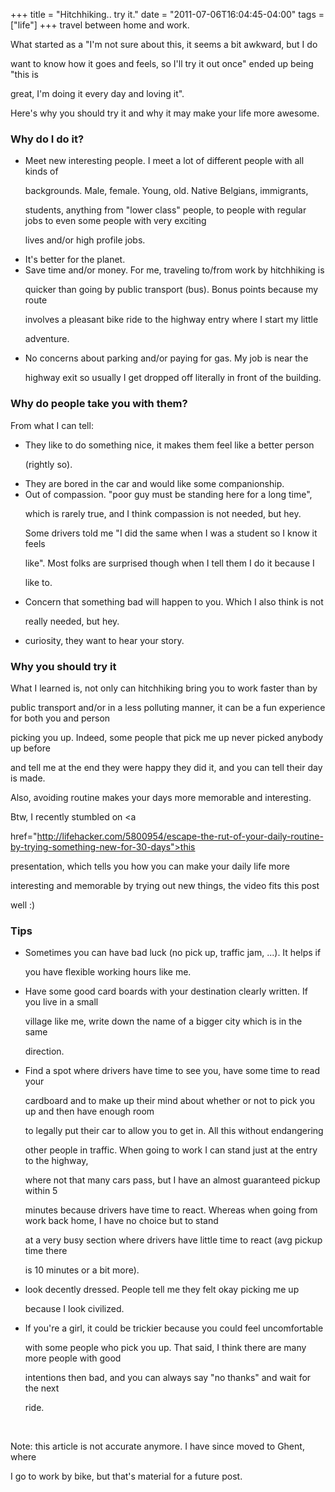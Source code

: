 +++
title = "Hitchhiking.. try it."
date = "2011-07-06T16:04:45-04:00"
tags = ["life"]
+++
travel between home and work.

What started as a "I'm not sure about this, it seems a bit awkward, but I do

want to know how it goes and feels, so I'll try it out once" ended up being "this is

great, I'm doing it every day and loving it".

Here's why you should try it and why it may make your life more awesome.

<!--more-->

<h3>Why do I do it?</h3>

<ul>

<li>Meet new interesting people.  I meet a lot of different people with all kinds of

  backgrounds.  Male, female.  Young, old.  Native Belgians, immigrants,

students, anything from "lower class" people, to people with regular jobs to even some people with very exciting

lives and/or high profile jobs.</li>

<li>It's better for the planet.</li>

<li>Save time and/or money.  For me, traveling to/from work by hitchhiking is

  quicker than going by public transport (bus).  Bonus points because my route

involves a pleasant bike ride to the highway entry where I start my little

adventure.</li>

<li>No concerns about parking and/or paying for gas.  My job is near the

  highway exit so usually I get dropped off literally in front of the building.</li>

</ul>



<h3>Why do people take you with them?</h3>

From what I can tell:

<ul>

<li>They like to do something nice, it makes them feel like a better person

  (rightly so).</li>

<li>They are bored in the car and would like some companionship.</li>

<li>Out of compassion.  "poor guy must be standing here for a long time",

  which is rarely true, and I think compassion is not needed, but hey.

  Some drivers told me "I did the same when I was a student so I know it feels

  like".  Most folks are surprised though when I tell them I do it because I

like to.</li>

<li>Concern that something bad will happen to you. Which I also think is not

  really needed, but hey.</li>

<li>curiosity, they want to hear your story.</li>

</ul>



<h3>Why you should try it</h3>

What I learned is, not only can hitchhiking bring you to work faster than by

public transport and/or in a less polluting manner, it can be a fun experience for both you and person

picking you up.  Indeed, some people that pick me up never picked anybody up before

and tell me at the end they were happy they did it, and you can tell their day is made.

Also, avoiding routine makes your days more memorable and interesting.

Btw, I recently stumbled on <a

href="http://lifehacker.com/5800954/escape-the-rut-of-your-daily-routine-by-trying-something-new-for-30-days">this

presentation</a>, which tells you how you can make your daily life more

interesting and memorable by trying out new things, the video fits this post

well :)

</p>



<h3>Tips</h3>

<ul>

<li>Sometimes you can have bad luck (no pick up, traffic jam, ...).  It helps if

  you have flexible working hours like me.</li>

<li>Have some good card boards with your destination clearly written.  If you live in a small

  village like me, write down the name of a bigger city which is in the same

direction.</li>

<li>Find a spot where drivers have time to see you, have some time to read your

  cardboard and to make up their mind about whether or not to pick you up and then have enough room

to legally put their car to allow you to get in.  All this without endangering

other people in traffic.  When going to work I can stand just at the entry to the highway,

where not that many cars pass, but I have an almost guaranteed pickup within 5

minutes because drivers have time to react.  Whereas when going from work back home, I have no choice but to stand

at a very busy section where drivers have little time to react (avg pickup time there

is 10 minutes or a bit more).</li>

<li>look decently dressed. People tell me they felt okay picking me up

  because I look civilized.</li>

<li>If you're a girl, it could be trickier because you could feel uncomfortable

  with some people who pick you up.  That said, I think there are many more people with good

intentions then bad, and you can always say "no thanks" and wait for the next

ride.</li>

</ul>



<br/>

Note: this article is not accurate anymore.  I have since moved to Ghent, where

I go to work by bike, but that's material for a future post.
